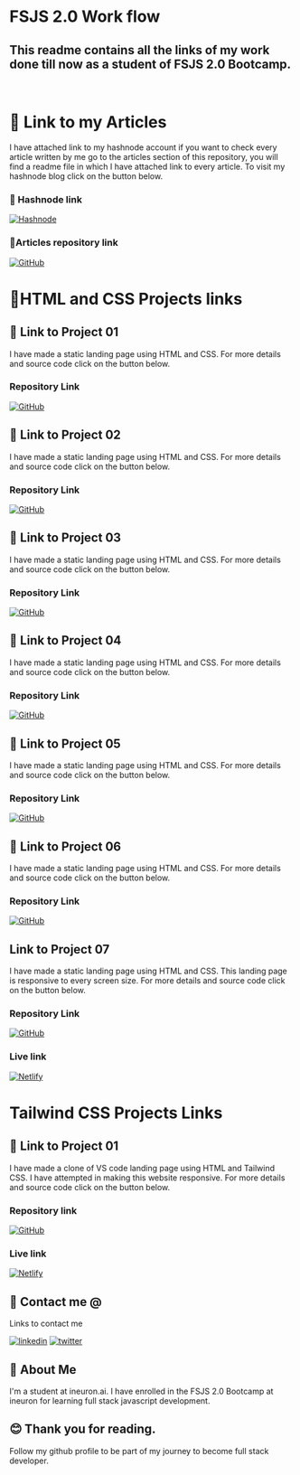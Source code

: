 
# FSJS 2.0 Work flow 
## This readme contains all the links of my work done till now as a student of FSJS 2.0 Bootcamp.
<br>

# 🔗 Link to my Articles 
I have attached link to my hashnode account if you want to check every article written by me go to the articles section of this repository, you will find a readme file in which I have attached link to every article. To visit my hashnode blog click on the button below.
### 🔗 Hashnode link
[![Hashnode](https://img.shields.io/badge/Hashnode-2962FF?style=for-the-badge&logo=hashnode&logoColor=white)](https://pritcode10.hashnode.dev/)
### 🔗Articles repository link
[![GitHub](https://img.shields.io/badge/github-%23121011.svg?style=for-the-badge&logo=github&logoColor=white)](https://github.com/pritamrajput/FSJS-2.0-workflow/tree/master/Articles)

# 🔗HTML and CSS Projects links

## 🔗 Link to Project 01
I have made a static landing page using HTML and CSS. For more details and source code click on the button below.
### Repository Link
[![GitHub](https://img.shields.io/badge/github-%23121011.svg?style=for-the-badge&logo=github&logoColor=white)](https://github.com/pritamrajput/ineuron-project-1)
## 🔗 Link to Project 02
I have made a static landing page using HTML and CSS. For more details and source code click on the button below.
### Repository Link
[![GitHub](https://img.shields.io/badge/github-%23121011.svg?style=for-the-badge&logo=github&logoColor=white)](https://github.com/pritamrajput/ineuron-project02)
## 🔗 Link to Project 03
I have made a static landing page using HTML and CSS. For more details and source code click on the button below.
### Repository Link
[![GitHub](https://img.shields.io/badge/github-%23121011.svg?style=for-the-badge&logo=github&logoColor=white)](https://github.com/pritamrajput/ineuron-Project-03)
## 🔗 Link to Project 04
I have made a static landing page using HTML and CSS. For more details and source code click on the button below.
### Repository Link
[![GitHub](https://img.shields.io/badge/github-%23121011.svg?style=for-the-badge&logo=github&logoColor=white)](https://github.com/pritamrajput/ineuron-project-04)

## 🔗 Link to Project 05
I have made a static landing page using HTML and CSS. For more details and source code click on the button below.
### Repository Link
[![GitHub](https://img.shields.io/badge/github-%23121011.svg?style=for-the-badge&logo=github&logoColor=white)](https://github.com/pritamrajput/ineuron--project-05)

## 🔗 Link to Project 06
I have made a static landing page using HTML and CSS. For more details and source code click on the button below.
### Repository Link
[![GitHub](https://img.shields.io/badge/github-%23121011.svg?style=for-the-badge&logo=github&logoColor=white)](https://github.com/pritamrajput/ineuron-project-06)

## Link to Project 07
I have made a static landing page using HTML and CSS. This landing page is responsive to every screen size. For more details and source code click on the button below.
### Repository Link
[![GitHub](https://img.shields.io/badge/github-%23121011.svg?style=for-the-badge&logo=github&logoColor=white)](https://github.com/pritamrajput/FSJS-2.0-workflow/tree/master/HTML%20and%20CSS%20projects/Project07-%20Credit%20Card%20Landing%20Page)
### Live link
[![Netlify](https://img.shields.io/badge/netlify-%23000000.svg?style=for-the-badge&logo=netlify&logoColor=#00C7B7)](https://inquisitive-crisp-7a4c8f.netlify.app/)


# Tailwind CSS Projects Links

## 🔗 Link to Project 01
I have made a clone of VS code landing page using HTML and Tailwind CSS. I have attempted in making this website responsive. For more details and source code click on the button below.
### Repository link
[![GitHub](https://img.shields.io/badge/github-%23121011.svg?style=for-the-badge&logo=github&logoColor=white)](https://github.com/pritamrajput/FSJS2.0-VScode-Clone) 
### Live link
[![Netlify](https://img.shields.io/badge/netlify-%23000000.svg?style=for-the-badge&logo=netlify&logoColor=#00C7B7)](https://elaborate-cheesecake-93859e.netlify.app/)

## 🔗 Contact me @
Links to contact me

[![linkedin](https://img.shields.io/badge/linkedin-0A66C2?style=for-the-badge&logo=linkedin&logoColor=white)](https://www.linkedin.com/in/pritam-chauhan-5b28ab16a)
[![twitter](https://img.shields.io/badge/twitter-1DA1F2?style=for-the-badge&logo=twitter&logoColor=white)](https://twitter.com/Im_pritam18)


## 🚀 About Me
I'm a student at ineuron.ai. I have enrolled in the FSJS 2.0 Bootcamp at ineuron for learning full stack javascript development.

## 😊 Thank you for reading.
Follow my github profile to be part of my journey to become full stack developer.